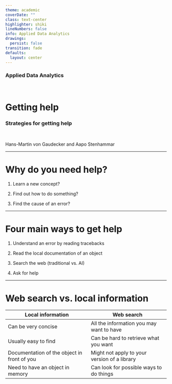 ```yaml
---
theme: academic
coverDate: ""
class: text-center
highlighter: shiki
lineNumbers: false
info: Applied Data Analytics
drawings:
  persist: false
transition: fade
defaults:
  layout: center
---
```


### Applied Data Analytics

<br/>

# Getting help

### Strategies for getting help

<br/>

Hans-Martin von Gaudecker and Aapo Stenhammar

---

# Why do you need help?

1. Learn a new concept?

1. Find out how to do something?

1. Find the cause of an error?

---

# Four main ways to get help

1. Understand an error by reading tracebacks

1. Read the local documentation of an object

1. Search the web (traditional vs. AI)

1. Ask for help

---

# Web search vs. local information

| Local information                           | Web search                                   |
| ------------------------------------------- | -------------------------------------------- |
| Can be very concise                         | All the information you may want to have     |
| Usually easy to find                        | Can be hard to retrieve what you want        |
| Documentation of the object in front of you | Might not apply to your version of a library |
| Need to have an object in memory            | Can look for possible ways to do things      |

<br/>
<br/>
<br/>
